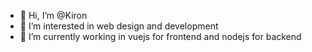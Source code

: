- 👋 Hi, I’m @Kiron
- 👀 I’m interested in web design and development
- 🌱 I’m currently working in vuejs for frontend and nodejs for backend


<!---
Kiron-jgec/Kiron-jgec is a ✨ special ✨ repository because its `README.md` (this file) appears on your GitHub profile.
You can click the Preview link to take a look at your changes.
--->
